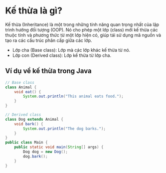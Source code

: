 # Kế thừa là gì?

Kế thừa (Inheritance) là một trong những tính năng quan trọng nhất của lập trình hướng đối tượng (OOP). Nó cho phép một lớp (class) mới kế thừa các thuộc tính và phương thức từ một lớp hiện có, giúp tái sử dụng mã nguồn và tạo ra các cấu trúc phân cấp giữa các lớp.
- Lớp cha (Base class): Lớp mà các lớp khác kế thừa từ nó.
- Lớp con (Derived class): Lớp kế thừa từ lớp cha.

## Ví dụ về kế thừa trong Java

```java
// Base class
class Animal {
    void eat() {
        System.out.println("This animal eats food.");
    }
}

// Derived class
class Dog extends Animal {
    void bark() {
        System.out.println("The dog barks.");
    }
}
public class Main {
    public static void main(String[] args) {
        Dog dog = new Dog();
        dog.bark();
    }
}
```